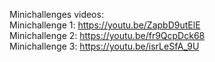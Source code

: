 Minichallenges videos: <br />
Minichallenge 1: https://youtu.be/ZapbD9utElE <br />
Minichallenge 2: https://youtu.be/fr9QcpDck68 <br />
Minichallenge 3: https://youtu.be/isrLeSfA_9U <br />
